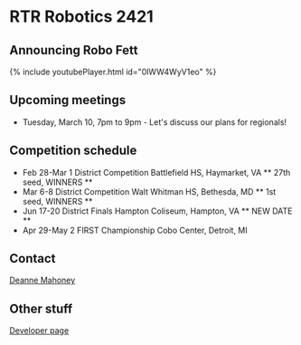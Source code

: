 # RTR Robotics 2421

## Announcing Robo Fett

{% include youtubePlayer.html id="0lWW4WyV1eo" %}

## Upcoming meetings
* Tuesday, March 10, 7pm to 9pm - Let's discuss our plans for regionals!


## Competition schedule

* Feb 28-Mar 1 District Competition Battlefield HS, Haymarket, VA ** 27th seed, WINNERS **
* Mar 6-8 District Competition Walt Whitman HS, Bethesda, MD ** 1st seed, WINNERS **
* Jun 17-20 District Finals Hampton Coliseum, Hampton, VA ** NEW DATE **
* Apr 29-May 2 FIRST Championship Cobo Center, Detroit, MI

## Contact

[Deanne Mahoney](mailto:first2421@gmail.com)

## Other stuff
[Developer page](/developers)
